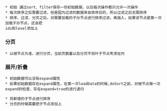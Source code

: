 
##  
	* 初始 通过sort、filter保存一份初始数据，以后每次操作都只允许一次操作
	* 每次排序之后需要过滤，但是因为过滤的数据来自排序后的，所以过滤之后无需排序
	* 排序、过滤、分页之后，对需要加载的子孙节点进行排序过滤，再插入，如果该节点是第一次加载子孙节点，还会把
	ids和level添加上

### 分页
	* 以根节点为准，进行分页，当前页数量以及分页不将叶子节点考虑在内

### 展开/折叠
	* 初始数据可以没有expand属性
	* 如果初始数据存在expand属性，在第一次loadData的时候,doSort之前，对根节点做一次expand的检查，存在expand=true的进行递归

	* 将新增的子节点进行排序 
	* 分页的时候需要把子节点添加上